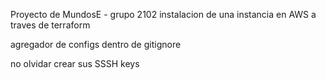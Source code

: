 Proyecto de MundosE - grupo 2102
instalacion de una instancia en AWS a traves de terraform

agregador de configs dentro de gitignore

no olvidar crear sus SSSH keys